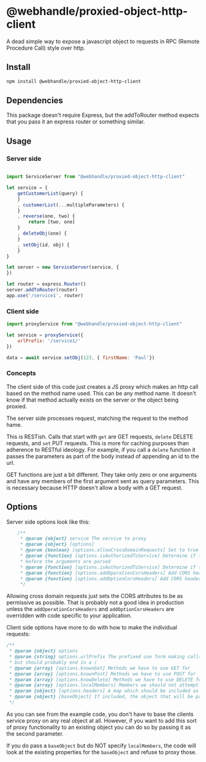 # @webhandle/proxied-object-http-client

A dead simple way to expose a javascript object to requests in RPC (Remote Procedure Call) style over http. 

## Install

```bash
npm install @webhandle/proxied-object-http-client
```

## Dependencies

This package doesn't require Express, but the addToRouter method expects that you pass it an express
router or something similar.

## Usage

### Server side

```js

import ServiceServer from "@webhandle/proxied-object-http-client"

let service = {
	getCustomerList(query) {
	}
	, customerList(...multipleParameters) {
	}
	, reverse(one, two) {
		return [two, one]
	}
	, deleteObj(one) {
	}
	, setObj(id, obj) {
	}
}

let server = new ServiceServer(service, {
})

let router = express.Router()
server.addToRouter(router)
app.use('/service1', router)
```

### Client side

```js
import proxyService from "@webhandle/proxied-object-http-client"

let service = proxyService({
	urlPrefix: '/service1/'
})

data = await service.setObj(123, { firstName: 'Paul'})
```

### Concepts

The client side of this code just creates a JS proxy which makes an http call
based on the method name used. This can be any method name. It doesn't know if
that method actually exists on the server or the object being proxied.

The server side processes request, matching the request to the method hame.

This is RESTish. Calls that start with `get` are GET requests, `delete` DELETE requests,
and `set` PUT requests. This is more for caching purposes than adherence to RESTful 
ideology. For example, if you call a `delete` function it passes the parameters as part
of the body instead of appending an id to the url.

GET functions are just a bit different. They take only zero or one arguments and have
any members of the first argument sent as query parameters. This is necessary because
HTTP doesn't allow a body with a GET request. 


## Options 

Server side options look like this:

```js
	/**
	 * @param {object} service The service to proxy
	 * @param {object} [options] 
	 * @param {boolean} [options.allowCrossDomainRequests] Set to true to allow cross domain requests 
	 * @param {function} [options.isAuthorizedToService] Determine if the caller is allowed to interact in any way with the service. This is done
	 * before the arguments are parsed
	 * @param {function} [options.isAuthorizedToService] Determine if the the caller is allowed to make this call based on these arguments.
	 * @param {function} [options.addOperationCorsHeaders] Add CORS headers for the option call
	 * @param {function} [options.addOptionCorsHeaders] Add CORS headers for the data calls 
	 */
```

Allowing cross domain requests just sets the CORS attributes to be as permissive as possible.
That is probably not a good idea in production unless the `addOperationCorsHeaders` and
`addOptionCorsHeaders` are overridden with code specific to your application.

Client side options have more to do with how to make the individual requests:

```js
/**
 * @param {object} options 
 * @param {string} options.urlPrefix The prefixed use form making calls. It can be relative or absolute
 * but should probably end in a /
 * @param {array} [options.knownGet] Methods we have to use GET for
 * @param {array} [options.knownPost] Methods we have to use POST for
 * @param {array} [options.knowDelete] Methods we have to use DELETE for
 * @param {array} [options.localMembers] Members we should not attempt to make proxy calls for
 * @param {object} [options.headers] A map which should be included as headers on any call
 * @param {object} [baseObject] If included, the object that will be proxied
 */
```

As you can see from the example code, you don't have to base the clients service proxy on
any real object at all. However, if you want to add this sort of proxy functionality to
an existing object you can do so by passing it as the second parameter.

If you do pass a `baseObject` but do NOT specify `localMembers`, the code will look at the
existing properties for the `baseObject` and refuse to proxy those.




